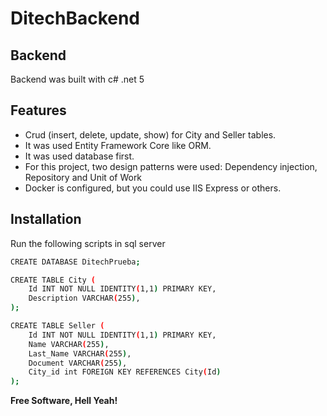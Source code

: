 # DitechBackend
## Backend

Backend was built with c# .net 5
## Features
- Crud (insert, delete, update, show) for City and Seller tables.
- It was used Entity Framework Core like ORM.
- It was used database first.
- For this project, two design patterns were used: Dependency injection, Repository and Unit of Work
- Docker is configured, but you could use IIS Express or others.



## Installation
Run the following scripts in sql server

```sh
CREATE DATABASE DitechPrueba;

CREATE TABLE City (
    Id INT NOT NULL IDENTITY(1,1) PRIMARY KEY,
	Description VARCHAR(255),
); 

CREATE TABLE Seller (
	Id INT NOT NULL IDENTITY(1,1) PRIMARY KEY,
    Name VARCHAR(255),
    Last_Name VARCHAR(255),
	Document VARCHAR(255),
    City_id int FOREIGN KEY REFERENCES City(Id)
); 
```


**Free Software, Hell Yeah!**
